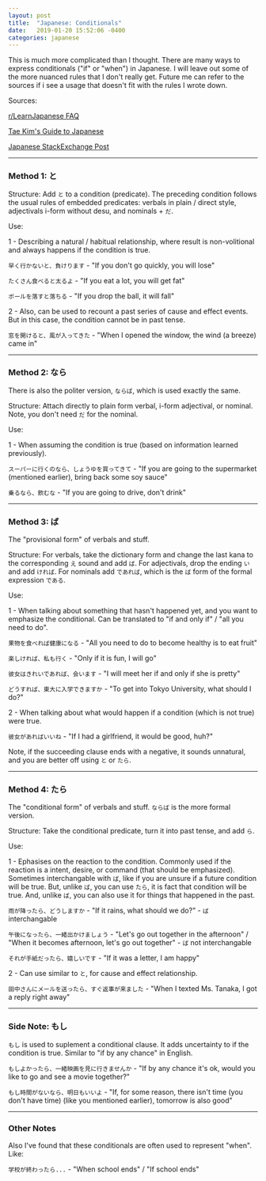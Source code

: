 ```yaml
---
layout: post
title:  "Japanese: Conditionals"
date:   2019-01-20 15:52:06 -0400
categories: japanese
---
```


This is much more complicated than I thought. There are many ways to express conditionals ("if" or "when") in Japanese. I will leave out some of the more nuanced rules that I don't really get. Future me can refer to the sources if i see a usage that doesn't fit with the rules I wrote down.

Sources:

<a href="https://www.reddit.com/r/LearnJapanese/wiki/faq/beginnerquestions#wiki_what.27s_the_difference_between_the_various_conditionals.3F_.28.3068.2C_.FF5E.3070.2C_.FF5E.305F.3089.2C_.306A.3089.29">r/LearnJapanese FAQ</a>

<a href="http://www.guidetojapanese.org/learn/grammar/conditionals">Tae Kim's Guide to Japanese</a>

<a href="https://japanese.stackexchange.com/questions/393/differences-among-%E3%81%9F%E3%82%89-%E3%81%AA%E3%82%89-%E3%82%93%E3%81%A0%E3%81%A3%E3%81%9F%E3%82%89-%E3%81%88%E3%81%B0-etc">Japanese StackExchange Post</a>

<hr />
<h3>Method 1: と</h3>

Structure: Add `と` to a condition (predicate). The preceding condition follows the usual rules of embedded predicates: verbals in plain / direct style, adjectivals i-form without desu, and nominals + `だ`.

Use: 

1 - Describing a natural / habitual relationship, where result is non-volitional and always happens if the condition is true. 

`早く行かないと、負けります` - "If you don't go quickly, you will lose"

`たくさん食べると太るよ` - "If you eat a lot, you will get fat"

`ボールを落すと落ちる` - "If you drop the ball, it will fall"

2 - Also, can be used to recount a past series of cause and effect events. But in this case, the condition cannot be in past tense.

`窓を開けると、風が入ってきた` - "When I opened the window, the wind (a breeze) came in"

<hr />
<h3>Method 2: なら</h3>

There is also the politer version, `ならば`, which is used exactly the same.

Structure: Attach directly to plain form verbal, i-form adjectival, or nominal. Note, you don't need `だ` for the nominal.

Use: 

1 - When assuming the condition is true (based on information learned previously).

`スーパーに行くのなら、しょうゆを買ってきて` - "If you are going to the supermarket (mentioned earlier), bring back some soy sauce"

`乗るなら、飲むな` - "If you are going to drive, don't drink"

<hr />
<h3>Method 3: ば</h3>

The "provisional form" of verbals and stuff.

Structure: For verbals, take the dictionary form and change the last kana to the corresponding `え` sound and add `ば`. For adjectivals, drop the ending `い` and add `ければ`. For nominals add `であれば`, which is the `ば` form of the formal expression `である`.

Use:

1 - When talking about something that hasn't happened yet, and you want to emphasize the conditional. Can be translated to "if and only if" / "all you need to do".

`果物を食べれば健康になる` - "All you need to do to become healthy is to eat fruit"

`楽しければ、私も行く` - "Only if it is fun, I will go"

`彼女はきれいであれば、会います` - "I will meet her if and only if she is pretty"

`どうすれば、東大に入学できますか` - "To get into Tokyo University, what should I do?"

2 - When talking about what would happen if a condition (which is not true) were true.

`彼女があればいいね` - "If I had a girlfriend, it would be good, huh?"

Note, if the succeeding clause ends with a negative, it sounds unnatural, and you are better off using `と` or `たら`.

<hr />
<h3>Method 4: たら</h3>

The "conditional form" of verbals and stuff. `ならば` is the more formal version.

Structure: Take the conditional predicate, turn it into past tense, and add `ら`.

Use:

1 - Ephasises on the reaction to the condition. Commonly used if the reaction is a intent, desire, or command (that should be emphasized). Sometimes interchangable with `ば`, like if you are unsure if a future condition will be true. But, unlike `ば`, you can use `たら`, it is fact that condition will be true. And, unlike `ば`, you can also use it for things that happened in the past.

`雨が降ったら、どうしますか` - "If it rains, what should we do?" - `ば` interchangable

`午後になったら、一緒出かけましょう` - "Let's go out together in the afternoon" / "When it becomes afternoon, let's go out together" - `ば` not interchangable

`それが手紙だったら、嬉しいです` - "If it was a letter, I am happy"

2 - Can use similar to `と`, for cause and effect relationship.

`田中さんにメールを送ったら、すぐ返事が来ました` - "When I texted Ms. Tanaka, I got a reply right away"

<hr />
<h3>Side Note: もし</h3>

`もし` is used to suplement a conditional clause. It adds uncertainty to if the condition is true. Similar to "if by any chance" in English.

`もしよかったら、一緒映画を見に行きませんか` - "If by any chance it's ok, would you like to go and see a movie together?"

`もし時間がないなら、明日もいいよ` - "If, for some reason, there isn't time (you don't have time) (like you mentioned earlier), tomorrow is also good"

<hr />
<h3>Other Notes</h3>

Also I've found that these conditionals are often used to represent "when". Like:

`学校が終わったら...` - "When school ends" / "If school ends"
